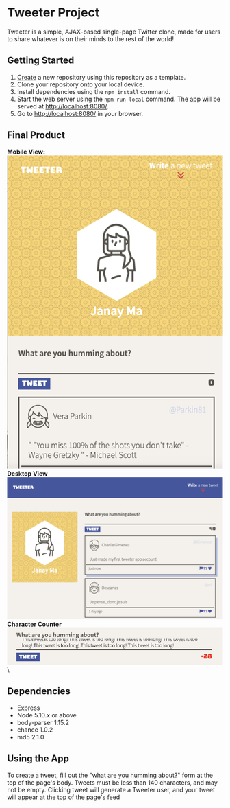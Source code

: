 # Tweeter Project

Tweeter is a simple, AJAX-based single-page Twitter clone, made for users to share whatever is on their minds to the rest of the world!

## Getting Started

1. [Create](https://docs.github.com/en/repositories/creating-and-managing-repositories/creating-a-repository-from-a-template) a new repository using this repository as a template.
2. Clone your repository onto your local device.
3. Install dependencies using the `npm install` command.
3. Start the web server using the `npm run local` command. The app will be served at <http://localhost:8080/>.
4. Go to <http://localhost:8080/> in your browser.

## Final Product
**Mobile View:**\
![Tablet/Mobile view](./public/images/mobile.png)\
**Desktop View**\
!["Desktop view"](./public/images/desktop.png)\
**Character Counter**\
!['Character counter](./public/images/counter.png)\

## Dependencies

- Express
- Node 5.10.x or above
- body-parser 1.15.2
- chance 1.0.2
- md5 2.1.0

## Using the App

To create a tweet, fill out the "what are you humming about?" form at the top of the page's body. Tweets must be less than 140 characters, and may not be empty. Clicking tweet will generate a Tweeter user, and your tweet will appear at the top of the page's feed



